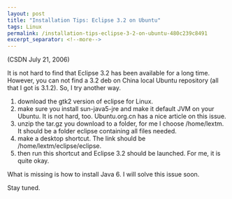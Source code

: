 ```yaml
---
layout: post
title: "Installation Tips: Eclipse 3.2 on Ubuntu"
tags: Linux
permalink: /installation-tips-eclipse-3-2-on-ubuntu-480c239c8491
excerpt_separator: <!--more-->
---
```

(CSDN July 21, 2006)

It is not hard to find that Eclipse 3.2 has been available for a long time. However, you can not find a 3.2 deb on China local Ubuntu repository (all that I got is 3.1.2). So, I try another way.
<!--more-->

1. download the gtk2 version of eclipse for Linux.
1. make sure you install sun-java5-jre and make it default JVM on your Ubuntu. It is not hard, too. Ubuntu.org.cn has a nice article on this issue.
1. unzip the tar.gz you download to a folder, for me I choose /home/lextm. It should be a folder eclipse containing all files needed.
1. make a desktop shortcut. The link should be /home/lextm/eclipse/eclipse.
1. then run this shortcut and Eclipse 3.2 should be launched.
For me, it is quite okay.

What is missing is how to install Java 6. I will solve this issue soon.

Stay tuned.
